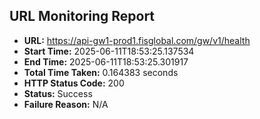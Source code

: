 ## URL Monitoring Report

- **URL:** https://api-gw1-prod1.fisglobal.com/gw/v1/health
- **Start Time:** 2025-06-11T18:53:25.137534
- **End Time:** 2025-06-11T18:53:25.301917
- **Total Time Taken:** 0.164383 seconds
- **HTTP Status Code:** 200
- **Status:** Success
- **Failure Reason:** N/A
